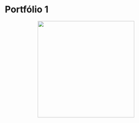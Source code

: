 # Portfólio 1
  
<div align="center">
  <a href="https://charlonekt.github.io/Portfolio-1/">
    <img src="https://github.com/CharloneKT/Portfolio-1/img/Portfolio-Numero-1.png" width="300px">
  </a>
</div>

